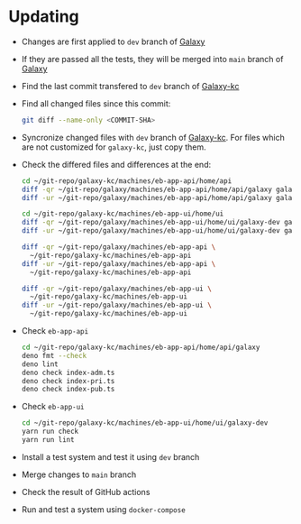 # Updating

- Changes are first applied to `dev` branch of
  [Galaxy](https://github.com/emrahcom/galaxy)

- If they are passed all the tests, they will be merged into `main` branch of
  [Galaxy](https://github.com/emrahcom/galaxy)

- Find the last commit transfered to `dev` branch of
  [Galaxy-kc](https://github.com/emrahcom/galaxy-kc)

- Find all changed files since this commit:

  ```bash
  git diff --name-only <COMMIT-SHA>
  ```

- Syncronize changed files with `dev` branch of
  [Galaxy-kc](https://github.com/emrahcom/galaxy-kc). For files which are not
  customized for `galaxy-kc`, just copy them.

- Check the differed files and differences at the end:

  ```bash
  cd ~/git-repo/galaxy-kc/machines/eb-app-api/home/api
  diff -qr ~/git-repo/galaxy/machines/eb-app-api/home/api/galaxy galaxy
  diff -ur ~/git-repo/galaxy/machines/eb-app-api/home/api/galaxy galaxy

  cd ~/git-repo/galaxy-kc/machines/eb-app-ui/home/ui
  diff -qr ~/git-repo/galaxy/machines/eb-app-ui/home/ui/galaxy-dev galaxy-dev
  diff -ur ~/git-repo/galaxy/machines/eb-app-ui/home/ui/galaxy-dev galaxy-dev

  diff -qr ~/git-repo/galaxy/machines/eb-app-api \
    ~/git-repo/galaxy-kc/machines/eb-app-api
  diff -ur ~/git-repo/galaxy/machines/eb-app-api \
    ~/git-repo/galaxy-kc/machines/eb-app-api

  diff -qr ~/git-repo/galaxy/machines/eb-app-ui \
    ~/git-repo/galaxy-kc/machines/eb-app-ui
  diff -ur ~/git-repo/galaxy/machines/eb-app-ui \
    ~/git-repo/galaxy-kc/machines/eb-app-ui
  ```

- Check `eb-app-api`

  ```bash
  cd ~/git-repo/galaxy-kc/machines/eb-app-api/home/api/galaxy
  deno fmt --check
  deno lint
  deno check index-adm.ts
  deno check index-pri.ts
  deno check index-pub.ts
  ```

- Check `eb-app-ui`

  ```bash
  cd ~/git-repo/galaxy-kc/machines/eb-app-ui/home/ui/galaxy-dev
  yarn run check
  yarn run lint
  ```

- Install a test system and test it using `dev` branch

- Merge changes to `main` branch

- Check the result of GitHub actions

- Run and test a system using `docker-compose`
